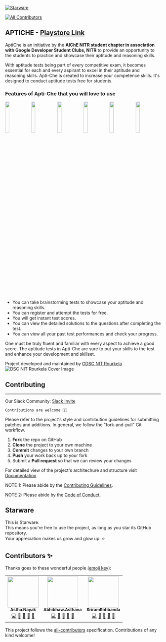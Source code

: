 [![Starware](https://img.shields.io/badge/Starware-⭐-black?labelColor=f9b00d)](https://github.com/zepfietje/starware)
<!-- ALL-CONTRIBUTORS-BADGE:START - Do not remove or modify this section -->
[![All Contributors](https://img.shields.io/badge/all_contributors-3-orange.svg?style=flat-square)](#contributors-)
<!-- ALL-CONTRIBUTORS-BADGE:END -->

## APTICHE - [Playstore Link](https://play.google.com/store/apps/details?id=org.dscnitrourkela.aptiche)

AptiChe is an initiative by the **AIChE NITR student chapter in association with Google Developer Student Clubs, NITR** to provide an opportunity to the students to practice and showcase their aptitude and reasoning skills.

With aptitude tests being part of every competitive exam, it becomes essential for each and every aspirant to excel in their aptitude and reasoning skills. Apti-Che is created to increase your competence skills. It's designed to conduct aptitude tests free for students.

### Features of Apti-Che that you will love to use

<p float="center">
  <img src="https://play-lh.googleusercontent.com/DMfExgC8LW-AjhBkq2qDmV3gCa66y5qE7ZnkFW43HLz0mKNka2IINzGDr05l976gzg=w2122-h1032-rw" width="16%" />
  <img src="https://play-lh.googleusercontent.com/5dSERWvQE6zz6OJMGORViTyZ6qWT-pBMUZN87V1hqV6iEpUUwUBNSD0NqUplp1Ck_zU=w720-h310-rw" width="16%" />
  <img src="https://play-lh.googleusercontent.com/fyNSVRPNHZktr5RosKMhkmFvlgfQIvdjNQZsxOXK9IW3wrdbfdsvssIOH4_qK_EYnQk=w720-h310-rw" width="16%" />
  <img src="https://play-lh.googleusercontent.com/4Tqyo5m82Mbn853MFGtHsgeZrkG7dDXFIDW7qETMWfvZDPfPDoNQxMfPxyvz9uTPxWw=w720-h310-rw" width="16%" />
  <img src="https://play-lh.googleusercontent.com/0HULJm8o5zck4eH67PFvHmzaFSZPE3e4hZO2cHnwazUiHq_Ihm4ldRXuZ1omvJHIoAU=w720-h310-rw" width="16%" />
  <img src="https://play-lh.googleusercontent.com/zd42twaWtFDD0K3OpiOLKqL8FDYmuGxXkB4Gwp8zscsHHpbo1gIUwHkDjjTxgEnSpCE=w720-h310-rw" width="16%" />
</p>

- You can take brainstorming tests to showcase your aptitude and reasoning skills.
- You can register and attempt the tests for free.
- You will get instant test scores.
- You can view the detailed solutions to the questions after completing the test.
- You can view all your past test performances and check your progress.

One must be truly fluent and familiar with every aspect to achieve a good score. The aptitude tests in Apti-Che are sure to put your skills to the test and enhance your development and skillset.

Project developed and maintained by [GDSC NIT Rourkela](https://dscnitrourkela.org/)
![DSC NIT Rourkela Cover Image](./RepoCover.png)

## Contributing

------------
Our Slack Community: [Slack Invite](http://bit.ly/NITRDevs) <br>

`Contributions are welcome 🎉🎉`

Please refer to the project's style and contribution guidelines for submitting patches and additions. In general, we follow the "fork-and-pull" Git workflow.

 1. **Fork** the repo on GitHub
 2. **Clone** the project to your own machine
 3. **Commit** changes to your own branch
 4. **Push** your work back up to your fork
 5. Submit a **Pull request** so that we can review your changes

For detailed view of the project's architechure and structure visit [Documentation](./aptiche/README.md)

NOTE 1: Please abide by the [Contributing Guidelines](./CONTRIBUTING.md).

NOTE 2: Please abide by the [Code of Conduct](./CODE_OF_CONDUCT.md).

## Starware

This is Starware.  
This means you're free to use the project, as long as you star its GitHub repository.  
Your appreciation makes us grow and glow up. ⭐

## Contributors ✨

Thanks goes to these wonderful people ([emoji key](https://allcontributors.org/docs/en/emoji-key)):

<!-- ALL-CONTRIBUTORS-LIST:START - Do not remove or modify this section -->
<!-- prettier-ignore-start -->
<!-- markdownlint-disable -->
<table>
  <tr>
    <td align="center"><a href="https://github.com/nayakastha"><img src="https://avatars.githubusercontent.com/u/58568514?v=4?s=100" width="100px;" alt=""/><br /><sub><b>Astha Nayak</b></sub></a><br /><a href="https://github.com/dscnitrourkela/project-maple/commits?author=nayakastha" title="Code">💻</a> <a href="https://github.com/dscnitrourkela/project-maple/commits?author=nayakastha" title="Documentation">📖</a> <a href="#ideas-nayakastha" title="Ideas, Planning, & Feedback">🤔</a> <a href="#projectManagement-nayakastha" title="Project Management">📆</a> <a href="#maintenance-nayakastha" title="Maintenance">🚧</a></td>
    <td align="center"><a href="https://abhibhaw.co"><img src="https://avatars.githubusercontent.com/u/39991296?v=4?s=100" width="100px;" alt=""/><br /><sub><b>Abhibhaw Asthana</b></sub></a><br /><a href="https://github.com/dscnitrourkela/project-maple/commits?author=abhibhaw" title="Code">💻</a> <a href="https://github.com/dscnitrourkela/project-maple/commits?author=abhibhaw" title="Documentation">📖</a> <a href="#ideas-abhibhaw" title="Ideas, Planning, & Feedback">🤔</a> <a href="#projectManagement-abhibhaw" title="Project Management">📆</a> <a href="#maintenance-abhibhaw" title="Maintenance">🚧</a></td>
    <td align="center"><a href="https://www.linkedin.com/in/patibanda-sriram-237a0b193/"><img src="https://avatars.githubusercontent.com/u/56649197?v=4?s=100" width="100px;" alt=""/><br /><sub><b>SriramPatibanda</b></sub></a><br /><a href="https://github.com/dscnitrourkela/project-maple/commits?author=SriramPatibanda" title="Code">💻</a> <a href="https://github.com/dscnitrourkela/project-maple/commits?author=SriramPatibanda" title="Documentation">📖</a> <a href="#ideas-SriramPatibanda" title="Ideas, Planning, & Feedback">🤔</a> <a href="#projectManagement-SriramPatibanda" title="Project Management">📆</a> <a href="#maintenance-SriramPatibanda" title="Maintenance">🚧</a></td>
  </tr>
</table>

<!-- markdownlint-restore -->
<!-- prettier-ignore-end -->

<!-- ALL-CONTRIBUTORS-LIST:END -->

This project follows the [all-contributors](https://github.com/all-contributors/all-contributors) specification. Contributions of any kind welcome!
